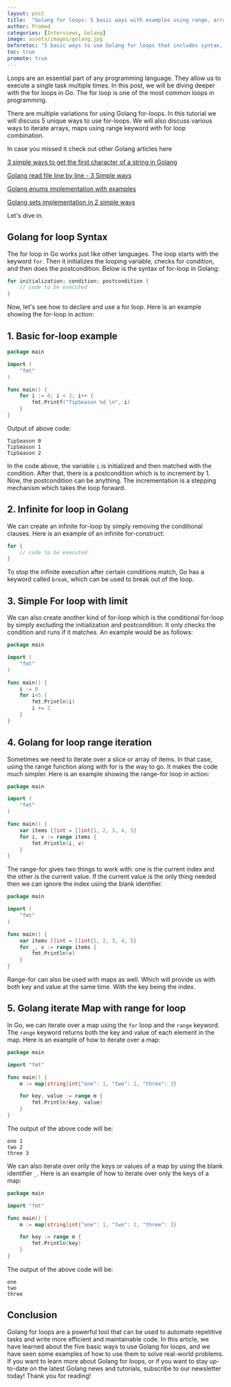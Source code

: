 ```yaml
---
layout: post
title:  "Golang for loops: 5 basic ways with examples using range, arrays, maps iteration"
author: Pramod
categories: [Interviews, Golang]
image: assets/images/golang.jpg
beforetoc: "5 basic ways to use Golang for loops that includes syntax, examples with various datastructures like arrays, maps iteration"
toc: true
promote: true
---
```


Loops are an essential part of any programming language. They allow us to execute a single task multiple times. In this post, we will be diving deeper with the for loops in Go.
The for loop is one of the most common loops in programming. 

There are multiple variations for using Golang for-loops. In this tutorial we will discuss 5 unique ways to use for-loops. 
We will also discuss various ways to iterate arrays, maps using range keyword with for loop combination. 

In case you missed it check out other Golang articles here

[3 simple ways to get the first character of a string in Golang](/how-to-get-first-character-in-string-golang/)

[Golang read file line by line - 3 Simple ways](/how-to-read-file-line-by-line-golang/)

[Golang enums implementation with examples](/golang-enums/)

[Golang sets implementation in 2 simple ways](/golang-sets-implementation/)

Let's dive in.

## Golang for loop Syntax
The for loop in Go works just like other languages. The loop starts with the keyword `for`.
Then it initializes the looping variable, checks for condition, and then does the postcondition.
Below is the syntax of for-loop in Golang:

```go
for initialization; condition; postcondition {
    // code to be executed
}
```

Now, let's see how to declare and use a for loop. Here is an example showing the for-loop in action:

## 1. Basic for-loop example

```go
package main

import (
	"fmt"
)

func main() {
	for i := 0; i < 3; i++ {
		fmt.Printf("TipSeason %d \n", i)
	}
}
```

Output of above code: 
```
TipSeason 0 
TipSeason 1 
TipSeason 2
```


In the code above, the variable `i` is initialized and then matched with the condition. After that, there is a postcondition which is to increment by 1. Now, the postcondition can be anything. 
The incrementation is a stepping mechanism which takes the loop forward.

## 2. Infinite for loop in Golang
We can create an infinite for-loop by simply removing the conditional clauses. Here is an example of an infinite for-construct:
```go
for {
    // code to be executed
}
```

To stop the infinite execution after certain conditions match, Go has a keyword called `break`, which can be used to break out of the loop.

## 3. Simple For loop with limit 
We can also create another kind of for-loop which is the conditional for-loop by simply excluding the initialization and postcondition. It only checks the condition and runs if it matches. An example would be as follows:

```go
package main

import (
    "fmt"
)

func main() {
    i := 0
    for i<5 {
        fmt.Println(i)
        i += 2
    }
}
```

## 4. Golang for loop range iteration
Sometimes we need to iterate over a slice or array of items. In that case, using the range function along with for is the way to go. It makes the code much simpler. Here is an example showing the range-for loop in action:

```go
package main

import (
    "fmt"
)

func main() {
    var items []int = []int{1, 2, 3, 4, 5}
    for i, v := range items {
        fmt.Println(i, v)
    }
}
```

The range-for gives two things to work with: one is the current index and the other is the current value. If the current value is the only thing needed then we can ignore the index using the blank identifier.

```go
package main

import (
    "fmt"
)

func main() {
    var items []int = []int{1, 2, 3, 4, 5}
    for _, v := range items {
        fmt.Println(v)
    }
}
```

Range-for can also be used with maps as well. Which will provide us with both key and value at the same time. With the key being the index.


## 5. Golang iterate Map with range for loop 

In Go, we can iterate over a map using the `for` loop and the `range` keyword. The `range` keyword returns both the key and value of each element in the map. Here is an example of how to iterate over a map:

```go
package main

import "fmt"

func main() {
    m := map[string]int{"one": 1, "two": 2, "three": 3}

    for key, value := range m {
        fmt.Println(key, value)
    }
}
```

The output of the above code will be:

```
one 1
two 2
three 3
```

We can also iterate over only the keys or values of a map by using the blank identifier `_`. Here is an example of how to iterate over only the keys of a map:

```go
package main

import "fmt"

func main() {
    m := map[string]int{"one": 1, "two": 2, "three": 3}

    for key := range m {
        fmt.Println(key)
    }
}
```

The output of the above code will be:

```
one
two
three
```

## Conclusion

Golang for loops are a powerful tool that can be used to automate repetitive tasks and write more efficient and maintainable code. In this article, we have learned about the five basic ways to use Golang for loops, and we have seen some examples of how to use them to solve real-world problems.
If you want to learn more about Golang for loops, or if you want to stay up-to-date on the latest Golang news and tutorials, subscribe to our newsletter today!
Thank you for reading!
